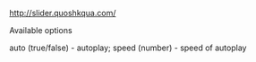 http://slider.quoshkqua.com/

Available options

auto (true/false) - autoplay;
speed (number) - speed of autoplay

